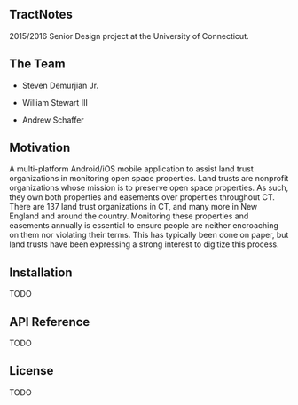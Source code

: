 ## TractNotes
2015/2016 Senior Design project at the University of Connecticut. 

## The Team

- Steven Demurjian Jr.

- William Stewart III

- Andrew Schaffer

## Motivation

A multi-platform Android/iOS mobile application to assist land trust organizations in monitoring open space properties. Land trusts are nonprofit organizations whose mission is to preserve open space properties. As such, they own both properties and easements over properties throughout CT. There are 137 land trust organizations in CT, and many more in New England and around the country. Monitoring these properties and easements annually is essential to ensure people are neither encroaching on them nor violating their terms. This has typically been done on paper, but land trusts have been expressing a strong interest to digitize this process.

## Installation

TODO

## API Reference

TODO

## License

TODO

